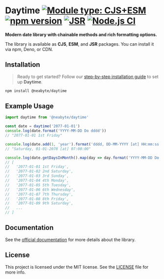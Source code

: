 # Daytime [![Module type: CJS+ESM](https://img.shields.io/badge/module%20type-cjs%2Besm-brightgreen)](https://github.com/voxpelli/badges-cjs-esm) [![npm version](https://img.shields.io/npm/v/@neabyte/daytime.svg)](https://www.npmjs.org/package/@neabyte/daytime) [![JSR](https://jsr.io/badges/@neabyte/daytime)](https://jsr.io/@neabyte/daytime) [![Node.js CI](https://github.com/NeaByteLab/Daytime/actions/workflows/ci.yaml/badge.svg)](https://github.com/NeaByteLab/Daytime)

**Modern date library with chainable methods and rich formatting options.**

The library is available as **CJS**, **ESM**, and **JSR** packages. You can install it via npm, Deno, or CDN.

## Installation

> Ready to get started? Follow our [step-by-step installation guide](https://docs-daytime.neabyte.com/getting-started/installation/) to set up **Daytime**.

```bash
npm install @neabyte/daytime
```

## Example Usage

```typescript
import daytime from '@neabyte/daytime'

const date = daytime('2077-01-01')
console.log(date.format('YYYY-MM-DD Do dddd'))
// "2077-01-01 1st Friday"

console.log(date.add(1, 'year').format('dddd, DD-MM-YYYY [at] HH:mm:ss'))
// "Saturday, 01-01-2078 [at] 07:00:00"

console.log(date.getDaysInMonth().map(day => day.format('YYYY-MM-DD Do dddd')))
// [
//   '2077-01-01 1st Friday',
//   '2077-01-02 2nd Saturday',
//   '2077-01-03 3rd Sunday',
//   '2077-01-04 4th Monday',
//   '2077-01-05 5th Tuesday',
//   '2077-01-06 6th Wednesday',
//   '2077-01-07 7th Thursday',
//   '2077-01-08 8th Friday',
//   '2077-01-09 9th Saturday',
//   ...
// ]
```

## Documentation

See the [official documentation](https://docs-daytime.neabyte.com) for more details about the library.

## License

This project is licensed under the MIT license. See the [LICENSE](LICENSE) file for more info.
